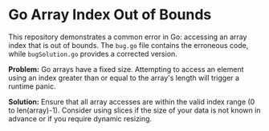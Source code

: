 # Go Array Index Out of Bounds

This repository demonstrates a common error in Go: accessing an array index that is out of bounds.  The `bug.go` file contains the erroneous code, while `bugSolution.go` provides a corrected version.

**Problem:** Go arrays have a fixed size. Attempting to access an element using an index greater than or equal to the array's length will trigger a runtime panic.

**Solution:** Ensure that all array accesses are within the valid index range (0 to len(array)-1).  Consider using slices if the size of your data is not known in advance or if you require dynamic resizing.